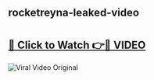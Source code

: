 ## rocketreyna-leaked-video 

# <h2><a href="http://freeplayer.one?title=rocketreyna-leaked-video&ref=21J">🔗 Click to Watch 👉🔴 VIDEO</a></h2>

<a href="http://freeplayer.one?title=rocketreyna-leaked-video&ref=21J" rel="nofollow" data-target="animated-image.originalLink"><img src="https://i.ibb.co.com/xMMVF88/686577567.gif" alt="Viral Video Original" style="max-width: 100%; display: inline-block;" data-target="animated-image.originalImage"></a>

